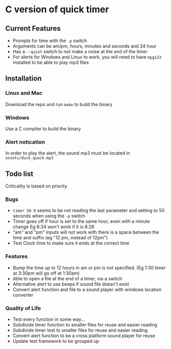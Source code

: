 # C version of quick timer

## Current Features
- Prompts for time with the `-p` switch
- Arguments can be am/pm, hours, minutes and seconds and 24 hour
- Has a `--quiet` switch to not make a noise at the end of the timer
- For alerts for Windows and Linux to work, you will need to have `mpg123`
  installed to be able to play mp3 files

## Installation
### Linux and Mac
Download the repo and run `make` to build the binary

### Windows
Use a C compiler to build the binary

### Alert notication
In order to play the alert, the sound mp3 must be located in
`assets/duck_quack.mp3`

##  Todo list
Criticality is based on priority
### Bugs
- `timer 50 0` seems to be not reading the last parameter and setting to 50
  seconds when using the `-p` switch
- Timer goes off if hour is set to the same hour, even with a minute change Eg
  8:34 won't work if it is 8:28
- "am" and "pm" inputs will not work with there is a space between the time and
  suffix (eg "12 pm, instead of 12pm")
- Test Clock time to make sure it ends at the correct time

### Features
- Bump the time up to 12 hours in am or pm is not specified.
  (Eg 1:30 timer at 3:30pm will go off at 1:30am)
- Able to open a file at the end of a timer, via a switch
- Alternative alert to use beeps if sound file doesn't exist
- Convert alert function and file to a sound player with windows location
  converter

### Quality of Life
- Test every function in some way...
- Subdivide timer function to smaller files for reuse and easier reading
- Subdivide timer test to smaller files for reuse and easier reading
- Convert alert function to be a cross platform sound player for reuse
- Update test framework to be grouped up
